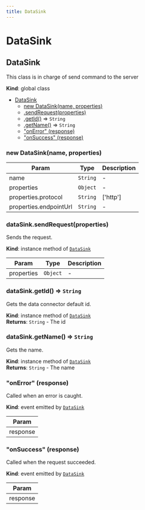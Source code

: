 ```yaml
---
title: DataSink
---
```


# DataSink

<a name="DataSink"></a>

## DataSink
This class is in charge of send command to the server

**Kind**: global class  

* [DataSink](#DataSink)
    * [new DataSink(name, properties)](#new_DataSink_new)
    * [.sendRequest(properties)](#DataSink+sendRequest)
    * [.getId()](#DataSink+getId) ⇒ <code>String</code>
    * [.getName()](#DataSink+getName) ⇒ <code>String</code>
    * ["onError" (response)](#DataSink+event_onError)
    * ["onSuccess" (response)](#DataSink+event_onSuccess)

<a name="new_DataSink_new"></a>

### new DataSink(name, properties)

| Param | Type | Description |
| --- | --- | --- |
| name | <code>String</code> | - |
| properties | <code>Object</code> | - |
| properties.protocol | <code>String</code> | ['http'] |
| properties.endpointUrl | <code>String</code> | - |

<a name="DataSink+sendRequest"></a>

### dataSink.sendRequest(properties)
Sends the request.

**Kind**: instance method of [<code>DataSink</code>](#DataSink)  

| Param | Type | Description |
| --- | --- | --- |
| properties | <code>Object</code> | - |

<a name="DataSink+getId"></a>

### dataSink.getId() ⇒ <code>String</code>
Gets the data connector default id.

**Kind**: instance method of [<code>DataSink</code>](#DataSink)  
**Returns**: <code>String</code> - The id  
<a name="DataSink+getName"></a>

### dataSink.getName() ⇒ <code>String</code>
Gets the name.

**Kind**: instance method of [<code>DataSink</code>](#DataSink)  
**Returns**: <code>String</code> - The name  
<a name="DataSink+event_onError"></a>

### "onError" (response)
Called when an error is caught.

**Kind**: event emitted by [<code>DataSink</code>](#DataSink)  

| Param |
| --- |
| response | 

<a name="DataSink+event_onSuccess"></a>

### "onSuccess" (response)
Called when the request succeeded.

**Kind**: event emitted by [<code>DataSink</code>](#DataSink)  

| Param |
| --- |
| response | 

